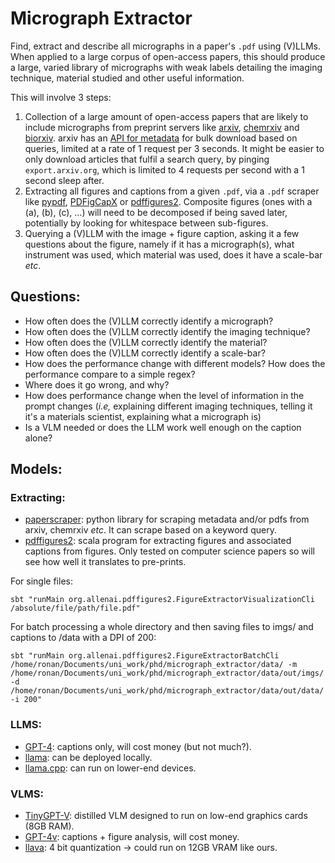 # Micrograph Extractor

Find, extract and describe all micrographs in a paper's `.pdf` using (V)LLMs. When applied to a large corpus of open-access papers, this should produce a large, varied library of micrographs with weak labels detailing the imaging technique, material studied and other useful information.

This will involve 3 steps:
1) Collection of a large amount of open-access papers that are likely to include micrographs from preprint servers like [arxiv](https://arxiv.org/), [chemrxiv](https://chemrxiv.org/engage/chemrxiv/public-dashboard) and [biorxiv](https://www.biorxiv.org/). arxiv has an [API for metadata](https://info.arxiv.org/help/api/index.html) for bulk download based on queries, limited at a rate of 1 request per 3 seconds. It might be easier to only download articles that fulfil a search query, by pinging `export.arxiv.org`, which is limited to 4 requests per second with a 1 second sleep after. 
2) Extracting all figures and captions from a given `.pdf`, via a `.pdf` scraper like [pypdf](https://pypi.org/project/pypdf/), [PDFigCapX](https://github.com/pengyuanli/PDFigCapX) or [pdffigures2](https://github.com/allenai/pdffigures2). Composite figures (ones with a (a), (b), (c), ...) will need to be decomposed if being saved later, potentially by looking for whitespace between sub-figures.
3) Querying a (V)LLM with the image + figure caption, asking it a few questions about the figure, namely if it has a micrograph(s), what instrument was used, which material was used, does it have a scale-bar *etc*. 

## Questions:

- How often does the (V)LLM correctly identify a micrograph?
- How often does the (V)LLM correctly identify the imaging technique?
- How often does the (V)LLM correctly identify the material?
- How often does the (V)LLM correctly identify a scale-bar?
- How does the performance change with different models? How does the performance compare to a simple regex?
- Where does it go wrong, and why?
- How does performance change when the level of information in the prompt changes (*i.e,* explaining different imaging techniques, telling it it's a materials scientist, explaining what a micrograph is)
- Is a VLM needed or does the LLM work well enough on the caption alone? 

## Models:

### Extracting:
- [paperscraper](https://github.com/PhosphorylatedRabbits/paperscraper): python library for scraping metadata and/or pdfs from arxiv, chemrxiv *etc*. It can scrape based on a keyword query.
- [pdffigures2](https://github.com/allenai/pdffigures2): scala program for extracting figures and associated captions from figures. Only tested on computer science papers so will see how well it translates to pre-prints.

For single files:
```
sbt "runMain org.allenai.pdffigures2.FigureExtractorVisualizationCli /absolute/file/path/file.pdf"
```

For batch processing a whole directory and then saving files to imgs/ and captions to /data with a DPI of 200:
```
sbt "runMain org.allenai.pdffigures2.FigureExtractorBatchCli /home/ronan/Documents/uni_work/phd/micrograph_extractor/data/ -m /home/ronan/Documents/uni_work/phd/micrograph_extractor/data/out/imgs/ -d /home/ronan/Documents/uni_work/phd/micrograph_extractor/data/out/data/ -i 200"
```

### LLMS:
- [GPT-4](https://openai.com/blog/openai-api): captions only, will cost money (but not much?).
- [llama](https://github.com/facebookresearch/llama): can be deployed locally.
- [llama.cpp](https://github.com/ggerganov/llama.cpp): can run on lower-end devices.


### VLMS:
- [TinyGPT-V](https://github.com/DLYuanGod/TinyGPT-V): distilled VLM designed to run on low-end graphics cards (8GB RAM).
- [GPT-4v](https://openai.com/blog/openai-api): captions + figure analysis, will cost money.
- [llava](https://llava-vl.github.io/): 4 bit quantization -> could run on 12GB VRAM like ours.